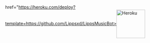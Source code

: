  href="https://heroku.com/deploy?template=https://github.com/Lippsxd/LippsMusicBot><img align="center" alt="Heroku" width="92px" src="https://www.nicepng.com/png/full/223-2233246_heroku-logo-salesforce-heroku.png">
